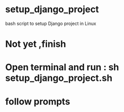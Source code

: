 # setup_django_project
bash script to setup Django project in Linux
# Not yet ,finish 
# Open terminal and run :   sh setup_django_project.sh

# follow prompts
